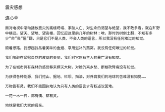震灾感想

连心草


    面对电视中滚动播放震灾的高楼坍塌、家破人亡、对生命的渴望与绝望，我不敢多看，就在旷野中瞎逛。望天、望地、望高楼，回忆起这里前几年的树林：唉，那时的树倒土翻，不知有多少“命”丧“屋”翻，只是它们不是人类、不会人类的语言，所以我没有任何难过的知觉。

    顺着思路，我想起我品着美味的鱼翅、享用滋补的燕窝，我没有任何难过的知觉。

    我们陶醉在紧贴自然的皮草的美丽，我们对它原有主人的暴亡没有知觉。

    为了在城市拥有森林的感觉移来撑天大树，对她的离乡愁、断根砍臂痛没有知觉。

    为获得各种能源，我们挖山、掘地、栏坝、掏油，对养育我们的地球的苦难没有知觉……

    万物皆有灵，我们不能固执地认为只有人类的语言才有权述说苦难。

    一花一木一石，都有情、都有灵。

    地球是我们大家的母亲。



